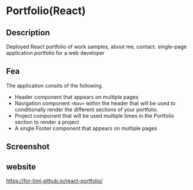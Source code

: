 # Portfolio(React)






## Description
Deployed React portfolio of work samples, about me, contact. single-page application portfolio for a web developer


## Fea
The application consits of the following.
- Header component that appears on multiple pages
- Navigation component `<Nav>` within the header that will be used to conditionally render the different sections of your portfolio.
- Project component that will be used multiple times in the Portfolio section to render a project
- A single Footer component that appears on multiple pages

## Screenshot




## website
https://for-timi.github.io/react-portfolio/

